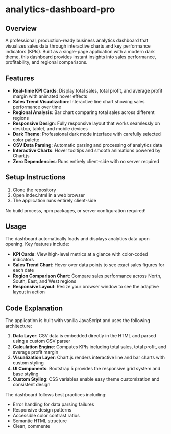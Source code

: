 # analytics-dashboard-pro

## Overview
A professional, production-ready business analytics dashboard that visualizes sales data through interactive charts and key performance indicators (KPIs). Built as a single-page application with a modern dark theme, this dashboard provides instant insights into sales performance, profitability, and regional comparisons.

## Features
- **Real-time KPI Cards**: Display total sales, total profit, and average profit margin with animated hover effects
- **Sales Trend Visualization**: Interactive line chart showing sales performance over time
- **Regional Analysis**: Bar chart comparing total sales across different regions
- **Responsive Design**: Fully responsive layout that works seamlessly on desktop, tablet, and mobile devices
- **Dark Theme**: Professional dark mode interface with carefully selected color palette
- **CSV Data Parsing**: Automatic parsing and processing of analytics data
- **Interactive Charts**: Hover tooltips and smooth animations powered by Chart.js
- **Zero Dependencies**: Runs entirely client-side with no server required

## Setup Instructions
1. Clone the repository
2. Open index.html in a web browser
3. The application runs entirely client-side

No build process, npm packages, or server configuration required!

## Usage
The dashboard automatically loads and displays analytics data upon opening. Key features include:

- **KPI Cards**: View high-level metrics at a glance with color-coded indicators
- **Sales Trend Chart**: Hover over data points to see exact sales figures for each date
- **Region Comparison Chart**: Compare sales performance across North, South, East, and West regions
- **Responsive Layout**: Resize your browser window to see the adaptive layout in action

## Code Explanation
The application is built with vanilla JavaScript and uses the following architecture:

1. **Data Layer**: CSV data is embedded directly in the HTML and parsed using a custom CSV parser
2. **Calculation Engine**: Computes KPIs including total sales, total profit, and average profit margin
3. **Visualization Layer**: Chart.js renders interactive line and bar charts with custom styling
4. **UI Components**: Bootstrap 5 provides the responsive grid system and base styling
5. **Custom Styling**: CSS variables enable easy theme customization and consistent design

The dashboard follows best practices including:
- Error handling for data parsing failures
- Responsive design patterns
- Accessible color contrast ratios
- Semantic HTML structure
- Clean, commente